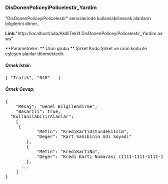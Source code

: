 ### DisDonenPoliceyiPolicelestir_Yardim
 
 "DisDonenPoliceyiPolicelestir" servislerinde kullanılabilinecek alanların bilgilerini döner.
 
**Link:**"http://localhost/ada/AkilliTeklif.DisDonenPoliceyiPolicelestir_Yardim.aaws"

**Parametreler:
** Ürün grubu
** Şirket Kodu
Şirket ve ürün kodu ile eşleşen alanlar dönmektedir.

##### Örnek İstek:
<pre>
[ "Trafik", "040"	]
</pre>

##### **Örnek Cevap:**
<pre>
{
	"Mesaj": "Genel Bilgilendirme",
	"Basarili": true,
  "KullanilabilirAlanlar":
    [
     {
            "Metin": "KrediKartiUstundekiIsim",
            "Deger": "Kart Sahibinin Adı Soyadı"
        },
        {
            "Metin": "KrediKartiNo",
            "Deger": "Kredi Kartı Numarası (1111-1111-1111-1111)"
        },
      ...
    ]
}
</pre>
